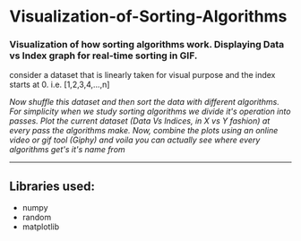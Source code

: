 # Visualization-of-Sorting-Algorithms
### Visualization of how sorting algorithms work. Displaying Data vs Index graph for real-time sorting in GIF.

consider a dataset that is linearly taken for visual purpose and the index starts at 0.
i.e. [1,2,3,4,...,n]

_Now shuffle this dataset and then sort the data with different algorithms.
For simplicity when we study sorting algorithms we divide it's operation into passes.
Plot the current dataset (Data Vs Indices, in X vs Y fashion) at every pass the algorithms make.
Now, combine the plots using an online video or gif tool (Giphy) and voila you can actually see where every algorithms get's it's name from_
________
## Libraries used:
- numpy
- random
- matplotlib
